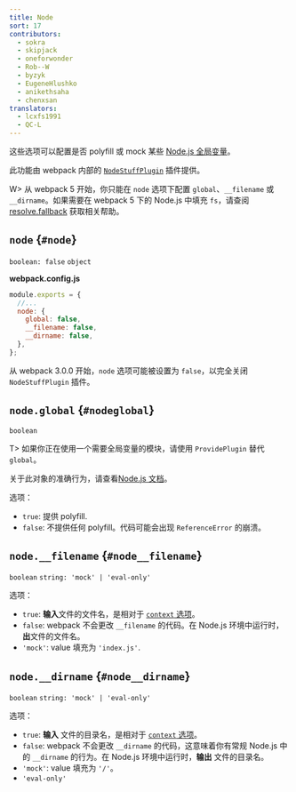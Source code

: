 ```yaml
---
title: Node
sort: 17
contributors:
  - sokra
  - skipjack
  - oneforwonder
  - Rob--W
  - byzyk
  - EugeneHlushko
  - anikethsaha
  - chenxsan
translators:
  - lcxfs1991
  - QC-L
---
```


这些选项可以配置是否 polyfill 或 mock 某些 [Node.js 全局变量](https://nodejs.org/docs/latest/api/globals.html)。

此功能由 webpack 内部的 [`NodeStuffPlugin`](https://github.com/webpack/webpack/blob/master/lib/NodeStuffPlugin.js) 插件提供。

W> 从 webpack 5 开始，你只能在 `node` 选项下配置 `global`、`__filename` 或 `__dirname`。如果需要在 webpack 5 下的 Node.js 中填充 `fs`，请查阅 [resolve.fallback](/configuration/resolve/#resolvefallback) 获取相关帮助。

## `node` {`#node`}

`boolean: false` `object`

**webpack.config.js**

```javascript
module.exports = {
  //...
  node: {
    global: false,
    __filename: false,
    __dirname: false,
  },
};
```

从 webpack 3.0.0 开始，`node` 选项可能被设置为 `false`，以完全关闭 `NodeStuffPlugin` 插件。

## `node.global` {`#nodeglobal`}

`boolean`

T> 如果你正在使用一个需要全局变量的模块，请使用 `ProvidePlugin` 替代 `global`。

关于此对象的准确行为，请查看[Node.js 文档](https://nodejs.org/api/globals.html#globals_global)。

选项：

- `true`: 提供 polyfill.
- `false`: 不提供任何 polyfill。代码可能会出现 `ReferenceError` 的崩溃。

## `node.__filename` {`#node__filename`}

`boolean` `string: 'mock' | 'eval-only'`

选项：

- `true`: **输入**文件的文件名，是相对于 [`context` 选项](/configuration/entry-context/#context)。
- `false`: webpack 不会更改 `__filename` 的代码。在 Node.js 环境中运行时，**出**文件的文件名。
- `'mock'`: value 填充为 `'index.js'`.

## `node.__dirname` {`#node__dirname`}

`boolean` `string: 'mock' | 'eval-only'`

选项：

- `true`: **输入** 文件的目录名，是相对于 [`context` 选项](/configuration/entry-context/#context)。
- `false`: webpack 不会更改 `__dirname` 的代码，这意味着你有常规 Node.js 中的 `__dirname` 的行为。在 Node.js 环境中运行时，**输出** 文件的目录名。
- `'mock'`: value 填充为 `'/'`。
- `'eval-only'`
